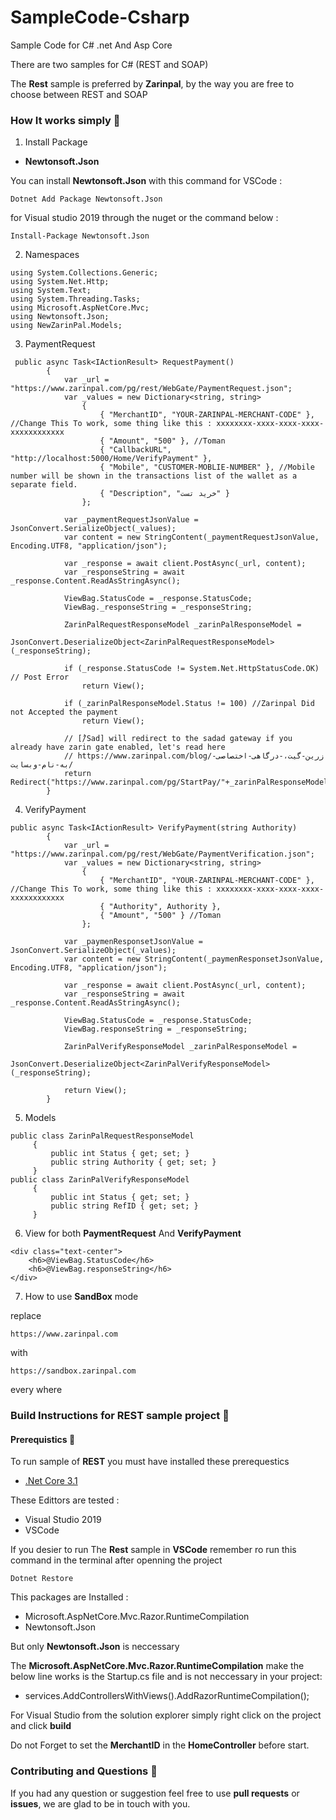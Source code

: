 # SampleCode-Csharp
Sample Code for C# .net And Asp Core

There are two samples for C# (REST and SOAP)

The __Rest__ sample is preferred by __Zarinpal__, by the way you are free to choose between REST and SOAP

### How It works simply :bicyclist:
1. Install Package

* __Newtonsoft.Json__

You can install __Newtonsoft.Json__ with this command 
for VSCode :
```
Dotnet Add Package Newtonsoft.Json
```
for Visual studio 2019 through the nuget or the command below :
```
Install-Package Newtonsoft.Json
```
2. Namespaces
```
using System.Collections.Generic;
using System.Net.Http;
using System.Text;
using System.Threading.Tasks;
using Microsoft.AspNetCore.Mvc;
using Newtonsoft.Json;
using NewZarinPal.Models;
```

3. PaymentRequest 
```
 public async Task<IActionResult> RequestPayment()
        {
            var _url = "https://www.zarinpal.com/pg/rest/WebGate/PaymentRequest.json";
            var _values = new Dictionary<string, string>
                {
                    { "MerchantID", "YOUR-ZARINPAL-MERCHANT-CODE" }, //Change This To work, some thing like this : xxxxxxxx-xxxx-xxxx-xxxx-xxxxxxxxxxxx
                    { "Amount", "500" }, //Toman
                    { "CallbackURL", "http://localhost:5000/Home/VerifyPayment" },
                    { "Mobile", "CUSTOMER-MOBLIE-NUMBER" }, //Mobile number will be shown in the transactions list of the wallet as a separate field.
                    { "Description", "خرید تست" }
                };

            var _paymentRequestJsonValue = JsonConvert.SerializeObject(_values);
            var content = new StringContent(_paymentRequestJsonValue, Encoding.UTF8, "application/json");

            var _response = await client.PostAsync(_url, content);
            var _responseString = await _response.Content.ReadAsStringAsync();

            ViewBag.StatusCode = _response.StatusCode;
            ViewBag._responseString = _responseString;

            ZarinPalRequestResponseModel _zarinPalResponseModel =
             JsonConvert.DeserializeObject<ZarinPalRequestResponseModel>(_responseString);

            if (_response.StatusCode != System.Net.HttpStatusCode.OK) // Post Error
                return View();

            if (_zarinPalResponseModel.Status != 100) //Zarinpal Did not Accepted the payment
                return View();

            // [/ُSad] will redirect to the sadad gateway if you already have zarin gate enabled, let's read here
            // https://www.zarinpal.com/blog/زرین-گیت،-درگاهی-اختصاصی-به-نام-وبسایت/
            return Redirect("https://www.zarinpal.com/pg/StartPay/"+_zarinPalResponseModel.Authority/*+"/Sad"*/); 
        }
```
4. VerifyPayment
```
public async Task<IActionResult> VerifyPayment(string Authority)
        {
            var _url = "https://www.zarinpal.com/pg/rest/WebGate/PaymentVerification.json";
            var _values = new Dictionary<string, string>
                {
                    { "MerchantID", "YOUR-ZARINPAL-MERCHANT-CODE" }, //Change This To work, some thing like this : xxxxxxxx-xxxx-xxxx-xxxx-xxxxxxxxxxxx
                    { "Authority", Authority },
                    { "Amount", "500" } //Toman
                };

            var _paymenResponsetJsonValue = JsonConvert.SerializeObject(_values);
            var content = new StringContent(_paymenResponsetJsonValue, Encoding.UTF8, "application/json");

            var _response = await client.PostAsync(_url, content);
            var _responseString = await _response.Content.ReadAsStringAsync();

            ViewBag.StatusCode = _response.StatusCode;
            ViewBag.responseString = _responseString;

            ZarinPalVerifyResponseModel _zarinPalResponseModel =
             JsonConvert.DeserializeObject<ZarinPalVerifyResponseModel>(_responseString);

            return View();
        }
```
5. Models
```
public class ZarinPalRequestResponseModel
     {
         public int Status { get; set; }
         public string Authority { get; set; }
     }
public class ZarinPalVerifyResponseModel
     {
         public int Status { get; set; }
         public string RefID { get; set; }
     }
```
6. View for both __PaymentRequest__ And __VerifyPayment__
```
<div class="text-center">
    <h6>@ViewBag.StatusCode</h6>
    <h6>@ViewBag.responseString</h6>
</div>
```
7. How to use __SandBox__ mode

replace
```
https://www.zarinpal.com
```
with
```
https://sandbox.zarinpal.com
```
every where


### Build Instructions for REST sample project :hammer:

#### Prerequistics :page_with_curl:
To run sample of __REST__ you must have installed these prerequestics

* [.Net Core 3.1](https://dotnet.microsoft.com/download)

These Edittors are tested : 
* Visual Studio 2019
* VSCode

If you desier to run The __Rest__ sample in __VSCode__ remember ro run this command in the terminal after openning the project
```
Dotnet Restore
```
This packages are Installed :
* Microsoft.AspNetCore.Mvc.Razor.RuntimeCompilation
* Newtonsoft.Json

But only __Newtonsoft.Json__ is neccessary

The __Microsoft.AspNetCore.Mvc.Razor.RuntimeCompilation__ make the below line works is the Startup.cs file and is not neccessary in your project:
* services.AddControllersWithViews().AddRazorRuntimeCompilation();

For Visual Studio from the solution explorer simply right click on the project and click __build__

Do not Forget to set the __MerchantID__ in the __HomeController__ before start.

### Contributing and Questions :two_men_holding_hands:

If you had any question or suggestion feel free to use __pull requests__ or __issues__, we are glad to be in touch with you.
